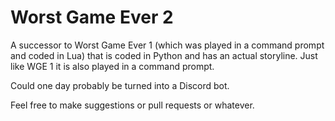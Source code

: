 # Worst Game Ever 2
A successor to Worst Game Ever 1 (which was played in a command prompt and coded in Lua) that is coded in Python and has an actual storyline.
Just like WGE 1 it is also played in a command prompt.

Could one day probably be turned into a Discord bot.

Feel free to make suggestions or pull requests or whatever.
